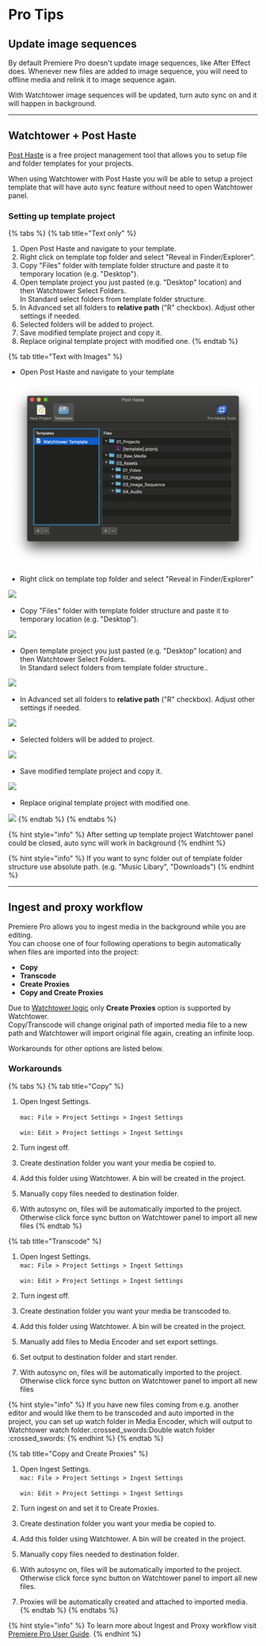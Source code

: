 # Pro Tips

## Update image sequences

By default Premiere Pro doesn't update image sequences, like After Effect does. Whenever new files are added to image sequence, you will need to offline media and relink it to image sequence again.

With Watchtower image sequences will be updated, turn auto sync on and it will happen in background.

***

## Watchtower + Post Haste

[Post Haste](https://www.digitalrebellion.com/posthaste/) is a free project management tool that allows you to setup file and folder templates for your projects.

When using Watchtower with Post Haste you will be able to setup a project template that will have auto sync feature without need to open Watchtower panel.

### Setting up template project

{% tabs %}
{% tab title="Text only" %}


1. Open Post Haste and navigate to your template.
2. Right click on template top folder and select "Reveal in Finder/Explorer".
3. Copy "Files" folder with template folder structure and paste it to temporary location (e.g. "Desktop").
4. Open template project you just pasted (e.g. "Desktop" location) and then Watchtower Select Folders.\
   In Standard select folders from template folder structure.
5. In Advanced set all folders to **relative path** ("R" checkbox). Adjust other settings if needed.
6. Selected folders will be added to project.
7. Save modified template project and copy it.
8. Replace original template project with modified one.
{% endtab %}

{% tab title="Text with Images" %}


* Open Post Haste and navigate to your template

<div align="center">

<img src="../../.gitbook/assets/post_haste_01.png" alt="">

</div>

* Right click on template top folder and select "Reveal in Finder/Explorer"

![](../../.gitbook/assets/post\_haste\_02.png)

* Copy "Files" folder with template folder structure and paste it to temporary location (e.g. "Desktop").

![](../../.gitbook/assets/post\_haste\_03.png)

* Open template project you just pasted (e.g. "Desktop" location) and then Watchtower Select Folders.\
  In Standard select folders from template folder structure..

![](../../.gitbook/assets/post\_haste\_04.png)

* In Advanced set all folders to **relative path** ("R" checkbox). Adjust other settings if needed.

![](../../.gitbook/assets/post\_haste\_05.png)

* Selected folders will be added to project.

![](../../.gitbook/assets/post\_haste\_06a.png)

* Save modified template project and copy it.

![](../../.gitbook/assets/post\_haste\_07.png)

* Replace original template project with modified one.

![](../../.gitbook/assets/post\_haste\_08.png)
{% endtab %}
{% endtabs %}

{% hint style="info" %}
After setting up template project Watchtower panel could be closed, auto sync will work in background
{% endhint %}

{% hint style="info" %}
If you want to sync folder out of template folder structure use absolute path. (e.g. "Music Libary", "Downloads")
{% endhint %}

***

## Ingest and proxy workflow

Premiere Pro allows you to ingest media in the background while you are editing.\
You can choose one of four following operations to begin automatically when files are imported into the project:

* **Copy**
* **Transcode**
* **Create Proxies**
* **Copy and Create Proxies**

Due to [Watchtower logic](how-it-works.md) only **Create Proxies** option is supported by Watchtower.\
Copy/Transcode will change original path of imported media file to a new path and Watchtower will import original file again, creating an infinite loop.

Workarounds for other options are listed below.

### Workarounds

{% tabs %}
{% tab title="Copy" %}
1.  Open Ingest Settings.

    `mac: File > Project Settings > Ingest Settings`

    `win: Edit > Project Settings > Ingest Settings`
2. Turn ingest off.
3. Create destination folder you want your media be copied to.
4. Add this folder using Watchtower. A bin will be created in the project.
5. Manually copy files needed to destination folder.
6. With autosync on, files will be automatically imported to the project.\
   Otherwise click force sync button on Watchtower panel to import all new files
{% endtab %}

{% tab title="Transcode" %}
1.  Open Ingest Settings.\
    `mac: File > Project Settings > Ingest Settings`

    `win: Edit > Project Settings > Ingest Settings`
2. Turn ingest off.
3. Create destination folder you want your media be transcoded to.
4. Add this folder using Watchtower. A bin will be created in the project.
5. Manually add files to Media Encoder and set export settings.
6. Set output to destination folder and start render.
7. With autosync on, files will be automatically imported to the project.\
   Otherwise click force sync button on Watchtower panel to import all new files

{% hint style="info" %}
If you have new files coming from e.g. another editor and would like them to be transcoded and auto imported in the project, you can set up watch folder in Media Encoder, which will output to Watchtower watch folder.:crossed\_swords:Double watch folder :crossed\_swords:&#x20;
{% endhint %}
{% endtab %}

{% tab title="Copy and Create Proxies" %}
1.  Open Ingest Settings.\
    `mac: File > Project Settings > Ingest Settings`

    `win: Edit > Project Settings > Ingest Settings`
2. Turn ingest on and set it to Create Proxies.
3. Create destination folder you want your media be copied to.
4. Add this folder using Watchtower. A bin will be created in the project.
5. Manually copy files needed to destination folder.
6. With autosync on, files will be automatically imported to the project.\
   Otherwise click force sync button on Watchtower panel to import all new files.
7. Proxies will be automatically created and attached to imported media.
{% endtab %}
{% endtabs %}

{% hint style="info" %}
To learn more about Ingest and Proxy workflow visit [Premiere Pro User Guide](https://helpx.adobe.com/premiere-pro/using/ingest-proxy-workflow.html).
{% endhint %}

